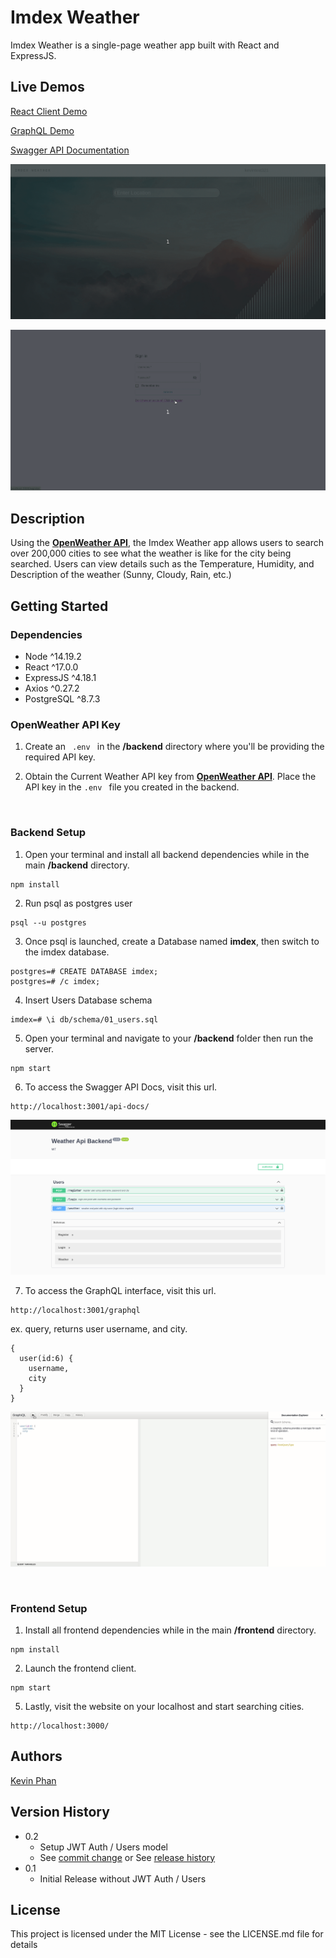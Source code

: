 # Imdex Weather

Imdex Weather is a single-page weather app built with React and ExpressJS.
## Live Demos

[React Client Demo](http://ec2-50-18-229-167.us-west-1.compute.amazonaws.com/)

[GraphQL Demo](http://ec2-50-18-229-167.us-west-1.compute.amazonaws.com/backend/graphql)

[Swagger API Documentation](http://ec2-50-18-229-167.us-west-1.compute.amazonaws.com/backend/api-docs)


![imdex-weather](assets/media/imdex-weather-v2.gif)

![imdex-weather-register](assets/media/imdex-register.gif)

## Description
Using the **<a href="https://openweathermap.org/api">OpenWeather API</a>**, the Imdex Weather app allows users to search over 200,000 cities to see what the weather is like for the city being searched. Users can view details such as the Temperature, Humidity, and Description of the weather (Sunny, Cloudy, Rain, etc.)

## Getting Started

### Dependencies

* Node ^14.19.2
* React ^17.0.0
* ExpressJS ^4.18.1
* Axios ^0.27.2
* PostgreSQL ^8.7.3

### OpenWeather API Key

1. Create an <code> .env </code> in the **/backend** directory where you'll be providing the required API key. 

2. Obtain the Current Weather API key from **<a href="https://openweathermap.org/api">OpenWeather API</a>**. Place the API key in the ```.env ``` file you created in the backend. 

<br>  

### Backend Setup
1. Open your terminal and install all backend dependencies while in the main **/backend** directory.

```
npm install
```

2. Run psql as postgres user

```
psql --u postgres
```

3. Once psql is launched, create a Database named **imdex**, then switch to the imdex database.
```
postgres=# CREATE DATABASE imdex;
postgres=# /c imdex;
```

4. Insert Users Database schema
```
imdex=# \i db/schema/01_users.sql
```

5. Open your terminal and navigate to your **/backend** folder then run the server.  
```
npm start
```

6. To access the Swagger API Docs, visit this url.
```
http://localhost:3001/api-docs/  
```  

![swagger-api](assets/media/imdex-weather-swagger-api.png)

7. To access the GraphQL interface, visit this url.

```
http://localhost:3001/graphql
```
ex. query, returns user username, and city.
```
{
  user(id:6) {
    username,
    city
  }
}
```
![graphQL](assets/media/graphql.gif)

<br>  

### Frontend Setup  
1. Install all frontend dependencies while in the main **/frontend** directory.
```
npm install
```


2. Launch the frontend client.
```
npm start
```

5. Lastly, visit the website on your localhost and start searching cities.
```
http://localhost:3000/
```

## Authors

[Kevin Phan](https://www.linkedin.com/in/kevinphan15/)

## Version History

* 0.2
    * Setup JWT Auth / Users model
    * See [commit change]() or See [release history]()
* 0.1
    * Initial Release without JWT Auth / Users

## License

This project is licensed under the MIT License - see the LICENSE.md file for details
